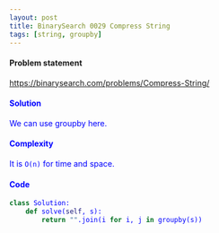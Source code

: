 ```yaml
---
layout: post
title: BinarySearch 0029 Compress String
tags: [string, groupby]
---
```


#### Problem statement

<a href="https://binarysearch.com/problems/Compress-String/"> <font color = blue>https://binarysearch.com/problems/Compress-String/

#### Solution
We can use groupby here.

#### Complexity
It is `O(n)` for time and space.

#### Code
```python
class Solution:
    def solve(self, s):
        return "".join(i for i, j in groupby(s))
```